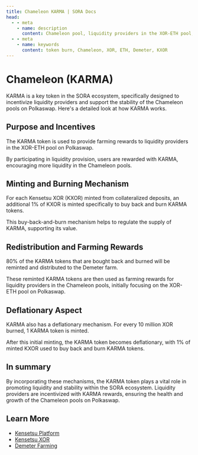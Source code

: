```yaml
---
title: Chameleon KARMA | SORA Docs
head:
  - - meta
    - name: description
      content: Chameleon pool, liquidity providers in the XOR-ETH pool, buy-back and burn mechanizm, distributed to the Demeter farm, deflationary mechanism
  - - meta
    - name: keywords
      content: token burn, Chameleon, XOR, ETH, Demeter, KXOR
---
```


# Chameleon (KARMA)

KARMA is a key token in the SORA ecosystem, specifically designed to incentivize liquidity providers and support the stability of the Chameleon pools on Polkaswap. Here's a detailed look at how KARMA works.

## Purpose and Incentives

The KARMA token is used to provide farming rewards to liquidity providers in the XOR-ETH pool on Polkaswap.

By participating in liquidity provision, users are rewarded with KARMA, encouraging more liquidity in the Chameleon pools.

## Minting and Burning Mechanism

For each Kensetsu XOR (KXOR) minted from collateralized deposits, an additional 1% of KXOR is minted specifically to buy back and burn KARMA tokens.

This buy-back-and-burn mechanism helps to regulate the supply of KARMA, supporting its value.

## Redistribution and Farming Rewards

80% of the KARMA tokens that are bought back and burned will be reminted and distributed to the Demeter farm.

These reminted KARMA tokens are then used as farming rewards for liquidity providers in the Chameleon pools, initially focusing on the XOR-ETH pool on Polkaswap.

## Deflationary Aspect

KARMA also has a deflationary mechanism. For every 10 million XOR burned, 1 KARMA token is minted.

After this initial minting, the KARMA token becomes deflationary, with 1% of minted KXOR used to buy back and burn KARMA tokens.

## In summary

By incorporating these mechanisms, the KARMA token plays a vital role in promoting liquidity and stability within the SORA ecosystem. Liquidity providers are incentivized with KARMA rewards, ensuring the health and growth of the Chameleon pools on Polkaswap.

## Learn More

- [Kensetsu Platform](/kensetsu-vaults.md)
- [Kensetsu XOR](/kxor.md)
- [Demeter Farming](/ceres/demeter-farming.md)